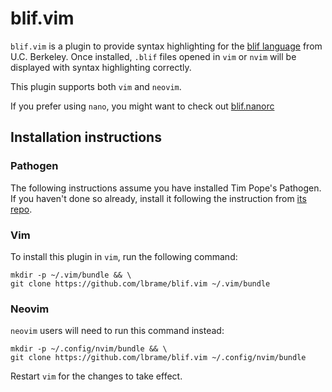 # blif.vim

`blif.vim` is a plugin to provide syntax highlighting for the [blif language](http://www1.cs.columbia.edu/~%20cs6861/sis/blif/) from U.C. Berkeley. Once installed, `.blif` files opened in `vim` or `nvim` will be displayed with syntax highlighting correctly.

This plugin supports both `vim` and `neovim`.

If you prefer using `nano`, you might want to check out [blif.nanorc](https://gist.github.com/Microeinstein/c22e0d71806486a967b98261dffc7f97)

## Installation instructions

### Pathogen

The following instructions assume you have installed Tim Pope's Pathogen. If you haven't done so already, install it following the instruction from [its repo](https://github.com/tpope/vim-pathogen).

### Vim

To install this plugin in `vim`, run the following command:

```
mkdir -p ~/.vim/bundle && \
git clone https://github.com/lbrame/blif.vim ~/.vim/bundle
```

### Neovim

`neovim` users will need to run this command instead:

```
mkdir -p ~/.config/nvim/bundle && \
git clone https://github.com/lbrame/blif.vim ~/.config/nvim/bundle
```

Restart `vim` for the changes to take effect.
